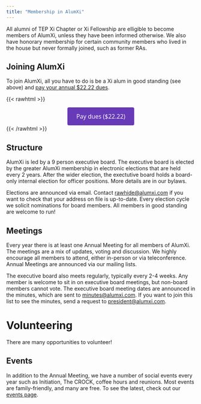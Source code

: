 ```yaml
---
title: "Membership in AlumXi"
---
```


All alumni of TEP Xi Chapter or Xi Fellowship are elligible to become
members of AlumXi, unless they have been informed otherwise. We also
have honorary membership for certain community members who lived in
the house but never formally joined, such as former RAs.

## Joining AlumXi

To join AlumXi, all you have to do is be a Xi alum in good standing (see
above) and [pay your annual \$22.22 dues](../giving/alumxi/#dues).

{{< rawhtml >}}

<div style="text-align:center">
<a id='gfm-charity-donate-link' style='background-color:#673ab7; color: white; border-radius: 4px; padding: 12px 24px; display: inline-block; text-decoration: none; vertical-align: middle; font-size: 16px; font-family: Open Sans,sans-serif; line-height: 24px' role='button' href='https://charity.gofundme.com/donate/project/annual-dues/xi-fellowship'>Pay dues ($22.22)</a>
</div>
{{< /rawhtml >}}

## Structure

AlumXi is led by a 9 person executive board. The executive board is
elected by the greater AlumXi membership in electronic elections that
are held every 2 years. After the wider election, the exectutive board
holds a board-only internal election for officer positions. More
details are in our bylaws.

Elections are announced via email. Contact rawhide@alumxi.com if you
want to check that your address on file is up-to-date. Every election
cycle we solicit nominations for board members. All members in good
standing are welcome to run!

## Meetings

Every year there is at least one Annual Meeting for all members of
AlumXi. The meetings are a mix of updates, voting and discussion. We
highly encourage all members to attend, either in-person or via
teleconference. Annual Meetings are announced via our mailing lists.

The executive board also meets regularly, typically every 2-4
weeks. Any member is welcome to sit in on executive board meetings,
but non-board members cannot vote. The executive board meeting dates
are announced in the minutes, which are sent to minutes@alumxi.com. If
you want to join this list to see the minutes, send a request to
president@alumxi.com.

# Volunteering

There are many opportunities to volunteer!

## Events

In addition to the Annual Meeting, we have a number of social events
every year such as Initiation, The CROCK, coffee hours and
reunions. Most events are family-friendly, and many are free. To see
the latest, check out our [events page](../../events/current).
